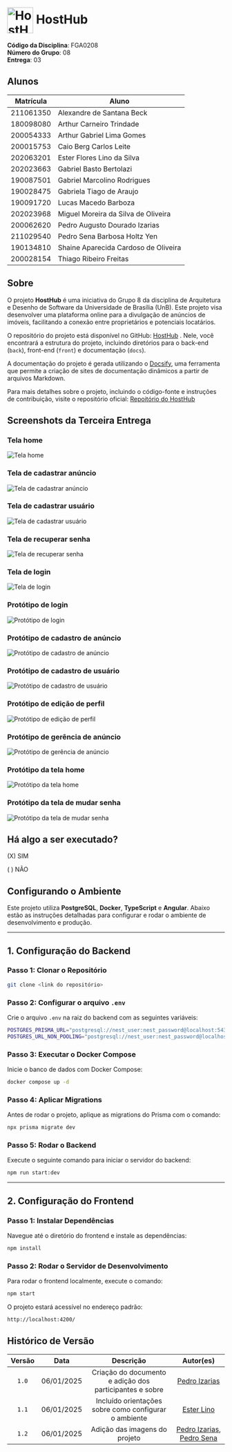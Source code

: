 # <img src="docs/PadroesDeProjeto/image/HostHub.png" alt="HostHub" width="60px" style="vertical-align: middle;"> HostHub

**Código da Disciplina**: FGA0208<br>
**Número do Grupo**: 08<br>
**Entrega**: 03<br>

## Alunos

|Matrícula | Aluno |
| -- | -- |
| 211061350  | Alexandre de Santana Beck           |
| 180098080  | Arthur Carneiro Trindade            |
| 200054333  | Arthur Gabriel Lima Gomes           |
| 200015753  | Caio Berg Carlos Leite              |
| 202063201  | Ester Flores Lino da Silva          |
| 202023663  | Gabriel Basto Bertolazi             |
| 190087501  | Gabriel Marcolino Rodrigues         |
| 190028475  | Gabriela Tiago de Araujo            |
| 190091720  | Lucas Macedo Barboza                |
| 202023968  | Miguel Moreira da Silva de Oliveira |
| 200062620  | Pedro Augusto Dourado Izarias       |
| 211029540  | Pedro Sena Barbosa Holtz Yen        |
| 190134810  | Shaine Aparecida Cardoso de Oliveira|
| 200028154  | Thiago Ribeiro Freitas              |

## Sobre 

O projeto **HostHub** é uma iniciativa do Grupo 8 da disciplina de Arquitetura e Desenho de Software da Universidade de Brasília (UnB). Este projeto visa desenvolver uma plataforma online para a divulgação de anúncios de imóveis, facilitando a conexão entre proprietários e potenciais locatários.

O repositório do projeto está disponível no GitHub: [HostHub](https://github.com/UnBArqDsw2024-2/2024.2_G8_Aluguel_Entrega_03) . Nele, você encontrará a estrutura do projeto, incluindo diretórios para o back-end (`back`), front-end (`front`) e documentação (`docs`).

A documentação do projeto é gerada utilizando o [Docsify](https://docsify.js.org/), uma ferramenta que permite a criação de sites de documentação dinâmicos a partir de arquivos Markdown.

Para mais detalhes sobre o projeto, incluindo o código-fonte e instruções de contribuição, visite o repositório oficial: [Repoitório do HostHub](https://github.com/UnBArqDsw2024-2/2024.2_G8_Aluguel_Entrega_03)

## Screenshots da Terceira Entrega

### Tela home
![Tela home](docs/PadroesDeProjeto/image/front/home.png)

### Tela de cadastrar anúncio
![Tela de cadastrar anúncio](docs/PadroesDeProjeto/image/front/cadastrar-anuncio.png)

### Tela de cadastrar usuário
![Tela de cadastrar usuário](docs/PadroesDeProjeto/image/front/cadastro.png)

### Tela de recuperar senha
![Tela de recuperar senha](docs/PadroesDeProjeto/image/front/esqueceu-senha.png)

### Tela de login
![Tela de login](docs/PadroesDeProjeto/image/front/login.png)

### Protótipo de login
![Protótipo de login](docs/PadroesDeProjeto/image/front/prototipoLogin.png)

### Protótipo de cadastro de anúncio
![Protótipo de cadastro de anúncio](docs/PadroesDeProjeto/image/front/prototipoAnuncio.png)

### Protótipo de cadastro de usuário
![Protótipo de cadastro de usuário](docs/PadroesDeProjeto/image/front/prototipoCadastro.png)

### Protótipo de edição de perfil
![Protótipo de edição de perfil](docs/PadroesDeProjeto/image/front/prototipoEditarPerfil.png)

### Protótipo de gerência de anúncio
![Protótipo de gerência de anúncio](docs/PadroesDeProjeto/image/front/prototipoGerenciarAnuncio.png)

### Protótipo da tela home
![Protótipo da tela home](docs/PadroesDeProjeto/image/front/prototipoHome.png)

### Protótipo da tela de mudar senha
![Protótipo da tela de mudar senha](docs/PadroesDeProjeto/image/front/prototipoSenha.png)


## Há algo a ser executado?

(X) SIM

( ) NÃO

## Configurando o Ambiente

Este projeto utiliza **PostgreSQL**, **Docker**, **TypeScript** e **Angular**. Abaixo estão as instruções detalhadas para configurar e rodar o ambiente de desenvolvimento e produção.

---

## **1. Configuração do Backend**

### **Passo 1: Clonar o Repositório**

```bash
git clone <link do repositório>
```

### **Passo 2: Configurar o arquivo `.env`**

Crie o arquivo `.env` na raiz do backend com as seguintes variáveis:

```bash
POSTGRES_PRISMA_URL="postgresql://nest_user:nest_password@localhost:5432/nest_database"
POSTGRES_URL_NON_POOLING="postgresql://nest_user:nest_password@localhost:5432/nest_database"
```

### **Passo 3: Executar o Docker Compose**

Inicie o banco de dados com Docker Compose:

```bash
docker compose up -d
```

### **Passo 4: Aplicar Migrations**

Antes de rodar o projeto, aplique as migrations do Prisma com o comando:

```bash
npx prisma migrate dev
```

### **Passo 5: Rodar o Backend**

Execute o seguinte comando para iniciar o servidor do backend:

```bash
npm run start:dev
```

---

## **2. Configuração do Frontend**

### **Passo 1: Instalar Dependências**

Navegue até o diretório do frontend e instale as dependências:

```bash
npm install
```

### **Passo 2: Rodar o Servidor de Desenvolvimento**

Para rodar o frontend localmente, execute o comando:

```bash
npm start
```

O projeto estará acessível no endereço padrão:

```bash
http://localhost:4200/
```

## Histórico de Versão

| Versão |    Data    |         Descrição          |  Autor(es)  |
| :----: | :--------: | :------------------------: | :---------: |
| `1.0`  | 06/01/2025 | Criação do documento e adição dos participantes e sobre | [Pedro Izarias](https://github.com/Izarias) |
| `1.1`  | 06/01/2025 | Incluído orientações sobre como configurar o ambiente | [Ester Lino](https://github.com/esteerlino) |
| `1.2`  | 06/01/2025 | Adição das imagens do projeto | [Pedro Izarias](https://github.com/Izarias), [Pedro Sena](https://github.com/pedroyen21) |
